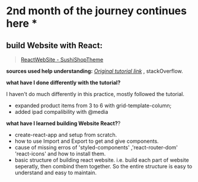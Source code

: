# 2nd month of the journey continues here *

## build Website with React:
 >[ReactWebSite - SushiShopTheme](https://a331998513.github.io/websites/)
 

**sources used help understanding:** [_Original tutorial link_](https://www.youtube.com/watch?v=GlROncAX4XI&t=1416s) , stackOverflow.

**what have I done differently with the tutorial?**

I haven't do much differently in this practice, mostly followed the tutorial.

- expanded product items from 3 to 6 with grid-template-column;
- added ipad compalibility with @media


**what have I learned building Website React?**?

- create-react-app and setup from scratch.
- how to use Import and Export to get and give components. 
- cause of missing erros of 'styled-components' ,'react-router-dom' 'react-icons' and how to install them.
- basic structure of building react website. i.e. build each part of website seperatly, then combind them together. So the entire structure is easy to understand and easy to maintain.
